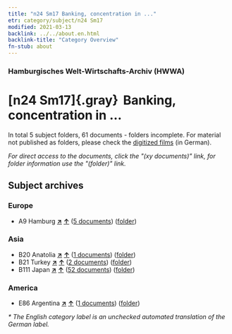 ```yaml
---
title: "n24 Sm17 Banking, concentration in ..."
etr: category/subject/n24 Sm17
modified: 2021-03-13
backlink: ../../about.en.html
backlink-title: "Category Overview"
fn-stub: about
---
```


### Hamburgisches Welt-Wirtschafts-Archiv (HWWA)
# [n24 Sm17]{.gray}&#8201; Banking, concentration in ...&#160; 





In total 5 subject folders, 61 documents - folders incomplete.
For material not published as folders, please check the [digitized films](/film/h1_sh) (in German).

_For direct access to the documents, click the "(xy documents)" link, for folder information use the "(folder)" link._

## Subject archives



### Europe

- A9 Hamburg [**&nearr;**](../../../geo/i/140905/about.en.html "Hamburg (all folders)") [**&uarr;**](../../../geo/about.en.html#A9 "Country category system") (<a href="https://pm20.zbw.eu/dfgview/sh/140905,145380" title="about: Hamburg : Banking, concentration in ..." target="_blank">5 documents</a>) ([folder](http://purl.org/pressemappe20/folder/sh/140905,145380))

### Asia

- B20 Anatolia [**&nearr;**](../../../geo/i/141108/about.en.html "Anatolia (all folders)") [**&uarr;**](../../../geo/about.en.html#B20 "Country category system") (<a href="https://pm20.zbw.eu/dfgview/sh/141108,145380" title="about: Anatolia : Banking, concentration in ..." target="_blank">1 documents</a>) ([folder](http://purl.org/pressemappe20/folder/sh/141108,145380))
- B21 Turkey [**&nearr;**](../../../geo/i/141111/about.en.html "Turkey (all folders)") [**&uarr;**](../../../geo/about.en.html#B21 "Country category system") (<a href="https://pm20.zbw.eu/dfgview/sh/141111,145380" title="about: Turkey : Banking, concentration in ..." target="_blank">2 documents</a>) ([folder](http://purl.org/pressemappe20/folder/sh/141111,145380))
- B111 Japan [**&nearr;**](../../../geo/i/141272/about.en.html "Japan (all folders)") [**&uarr;**](../../../geo/about.en.html#B111 "Country category system") (<a href="https://pm20.zbw.eu/dfgview/sh/141272,145380" title="about: Japan : Banking, concentration in ..." target="_blank">52 documents</a>) ([folder](http://purl.org/pressemappe20/folder/sh/141272,145380))

### America

- E86 Argentina [**&nearr;**](../../../geo/i/141692/about.en.html "Argentina (all folders)") [**&uarr;**](../../../geo/about.en.html#E86 "Country category system") (<a href="https://pm20.zbw.eu/dfgview/sh/141692,145380" title="about: Argentina : Banking, concentration in ..." target="_blank">1 documents</a>) ([folder](http://purl.org/pressemappe20/folder/sh/141692,145380))


_* The English category label is an unchecked automated translation of the German label._

